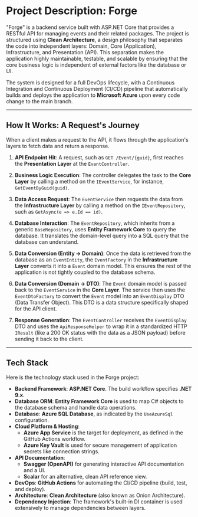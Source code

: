 # Project Description: Forge

"Forge" is a backend service built with ASP.NET Core that provides a RESTful API for managing events and their related packages. The project is structured using **Clean Architecture**, a design philosophy that separates the code into independent layers: Domain, Core (Application), Infrastructure, and Presentation (API). This separation makes the application highly maintainable, testable, and scalable by ensuring that the core business logic is independent of external factors like the database or UI.

The system is designed for a full DevOps lifecycle, with a Continuous Integration and Continuous Deployment (CI/CD) pipeline that automatically builds and deploys the application to **Microsoft Azure** upon every code change to the main branch.

***

## How It Works: A Request's Journey

When a client makes a request to the API, it flows through the application's layers to fetch data and return a response.

1. **API Endpoint Hit**: A request, such as `GET /Event/{guid}`, first reaches the **Presentation Layer** at the `EventController`.

2. **Business Logic Execution**: The controller delegates the task to the **Core Layer** by calling a method on the `IEventService`, for instance, `GetEventByGuid(guid)`.

3. **Data Access Request**: The `EventService` then requests the data from the **Infrastructure Layer** by calling a method on the `IEventRepository`, such as `GetAsync(e => e.Id == id)`.

4. **Database Interaction**: The `EventRepository`, which inherits from a generic `BaseRepository`, uses **Entity Framework Core** to query the database. It translates the domain-level query into a SQL query that the database can understand.

5. **Data Conversion (Entity → Domain)**: Once the data is retrieved from the database as an `EventEntity`, the `EventFactory` in the **Infrastructure Layer** converts it into a `Event` domain model. This ensures the rest of the application is not tightly coupled to the database schema.

6. **Data Conversion (Domain → DTO)**: The `Event` domain model is passed back to the `EventService` in the **Core Layer**. The service then uses the `EventDtoFactory` to convert the `Event` model into an `EventDisplay` DTO (Data Transfer Object). This DTO is a data structure specifically shaped for the API client.

7. **Response Generation**: The `EventController` receives the `EventDisplay` DTO and uses the `ApiResponseHelper` to wrap it in a standardized HTTP `IResult` (like a 200 OK status with the data as a JSON payload) before sending it back to the client.

***

## Tech Stack

Here is the technology stack used in the Forge project:

* **Backend Framework**: **ASP.NET Core**. The build workflow specifies **.NET 9.x**.
* **Database ORM**: **Entity Framework Core** is used to map C# objects to the database schema and handle data operations.
* **Database**: **Azure SQL Database**, as indicated by the `UseAzureSql` configuration.
* **Cloud Platform & Hosting**:
  * **Azure App Service** is the target for deployment, as defined in the GitHub Actions workflow.
  * **Azure Key Vault** is used for secure management of application secrets like connection strings.
* **API Documentation**:
  * **Swagger (OpenAPI)** for generating interactive API documentation and a UI.
  * **Scalar** for an alternative, clean API reference view.
* **DevOps**: **GitHub Actions** for automating the CI/CD pipeline (build, test, and deploy).
* **Architecture**: **Clean Architecture** (also known as Onion Architecture).
* **Dependency Injection**: The framework's built-in DI container is used extensively to manage dependencies between layers.
